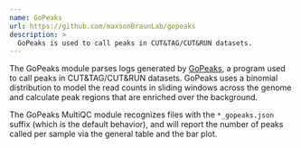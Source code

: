 ```yaml
---
name: GoPeaks
url: https://github.com/maxsonBraunLab/gopeaks
description: >
  GoPeaks is used to call peaks in CUT&TAG/CUT&RUN datasets.
---
```


The GoPeaks module parses logs generated by [GoPeaks](https://github.com/maxsonBraunLab/gopeaks), a program used to call peaks in CUT&TAG/CUT&RUN datasets. GoPeaks uses a binomial distribution to model the read counts in sliding windows across the genome and calculate peak regions that are enriched over the background.

The GoPeaks MultiQC module recognizes files with the `*_gopeaks.json` suffix (which is the default behavior), and will report the number of peaks called per sample via the general table and the bar plot.
